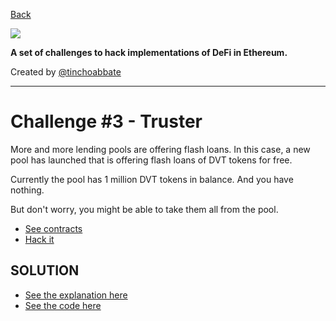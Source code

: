 [Back](../../README.md)

![](../../cover.png)

**A set of challenges to hack implementations of DeFi in Ethereum.**

Created by [@tinchoabbate](https://twitter.com/tinchoabbate)

---
# Challenge #3 - Truster

More and more lending pools are offering flash loans. In this case, a new pool has launched that is offering flash loans of DVT tokens for free.

Currently the pool has 1 million DVT tokens in balance. And you have nothing.

But don't worry, you might be able to take them all from the pool.

- [See contracts](../../contracts/truster)
- [Hack it](./truster.challenge.js)

## SOLUTION
- [See the explanation here](./SOLUTION.md)
- [See the code here](./truster.challenge.solved.js)